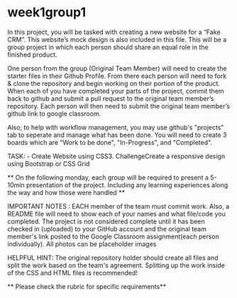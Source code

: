 # week1group1
In this project, you will be tasked with creating a new website for a “Fake CRM”. This website’s mock design is also included in this file. This will be a group project in which each person should share an equal role in the finished product.

One person from the group (Original Team Member) will need to create the starter files in their Github Profile. From there each person will need to fork & clone the repository and begin working on their portion of the product. When each of you have completed your parts of the project, commit them back to github and submit a pull request to the original team member’s repository. Each person will then need to submit the original team member’s github link to google classroom.

Also, to help with workflow management, you may use github's "projects" tab to seperate and manage what has been done. You will need to create 3 boards which are "Work to be done", "In-Progress", and "Completed".

TASK: - Create Website using CSS3. ChallengeCreate a responsive design using Bootstrap or CSS Grid

** On the following monday, each group will be required to present a 5-10min presentation of the project. Including any learning experiences along the way and how those were handled **

IMPORTANT NOTES : EACH member of the team must commit work. Also, a README file will need to show each of your names and what file/code you completed. The project is not considered complete until it has been checked in (uploaded) to your GitHub account and the original team member's link posted to the Google Classroom assignment(each person individually). All photos can be placeholder images

HELPFUL HINT: The original repository holder should create all files and split the work based on the team's agreement. Splitting up the work inside of the CSS and HTML files is recommended!

** Please check the rubric for specific requirements**
